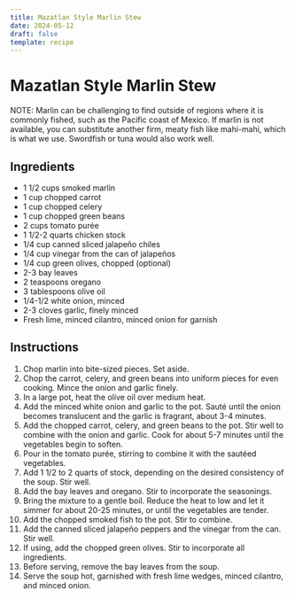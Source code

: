 ```yaml
---
title: Mazatlan Style Marlin Stew
date: 2024-05-12
draft: false
template: recipe
---
```


# Mazatlan Style Marlin Stew

NOTE: Marlin can be challenging to find outside of regions where it is commonly fished, such as the Pacific coast of Mexico. If marlin is not available, you can substitute another firm, meaty fish like mahi-mahi, which is what we use. Swordfish or tuna would also work well.

## Ingredients

* 1 1/2 cups smoked marlin
* 1 cup chopped carrot
* 1 cup chopped celery
* 1 cup chopped green beans
* 2 cups tomato purée
* 1 1/2-2 quarts chicken stock
* 1/4 cup canned sliced jalapeño chiles
* 1/4 cup vinegar from the can of jalapeños
* 1/4 cup green olives, chopped (optional)
* 2-3 bay leaves
* 2 teaspoons oregano
* 3 tablespoons olive oil
* 1/4-1/2 white onion, minced
* 2-3 cloves garlic, finely minced
* Fresh lime, minced cilantro, minced onion for garnish

## Instructions

1. Chop marlin into bite-sized pieces. Set aside.
2. Chop the carrot, celery, and green beans into uniform pieces for even cooking. Mince the onion and garlic finely.
3. In a large pot, heat the olive oil over medium heat.
4. Add the minced white onion and garlic to the pot. Sauté until the onion becomes translucent and the garlic is fragrant, about 3-4 minutes.
5. Add the chopped carrot, celery, and green beans to the pot. Stir well to combine with the onion and garlic. Cook for about 5-7 minutes until the vegetables begin to soften.
6. Pour in the tomato purée, stirring to combine it with the sautéed vegetables.
7. Add 1 1/2 to 2 quarts of stock, depending on the desired consistency of the soup. Stir well.
8. Add the bay leaves and oregano. Stir to incorporate the seasonings.
9. Bring the mixture to a gentle boil. Reduce the heat to low and let it simmer for about 20-25 minutes, or until the vegetables are tender.
10. Add the chopped smoked fish to the pot. Stir to combine.
11. Add the canned sliced jalapeño peppers and the vinegar from the can. Stir well.
12. If using, add the chopped green olives. Stir to incorporate all ingredients.
13. Before serving, remove the bay leaves from the soup.
14. Serve the soup hot, garnished with fresh lime wedges, minced cilantro, and minced onion.
